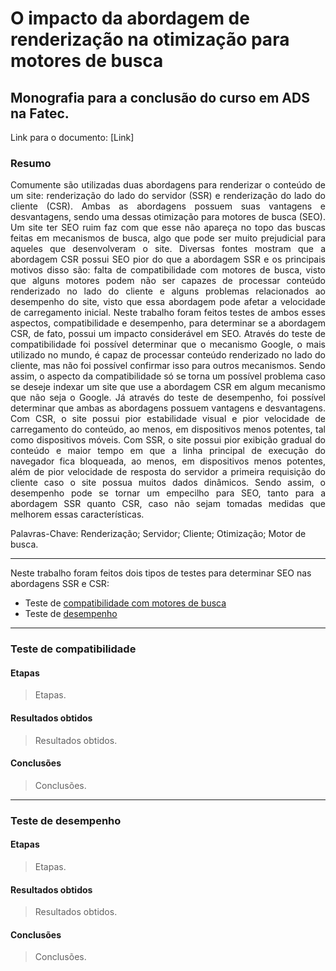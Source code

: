 # O impacto da abordagem de renderização na otimização para motores de busca

## Monografia para a conclusão do curso em ADS na Fatec. 

Link para o documento: [Link]

### Resumo

<p align="justify">
Comumente são utilizadas duas abordagens para renderizar o conteúdo de um site: renderização do lado do servidor (SSR) e renderização do lado do cliente (CSR). Ambas as abordagens possuem suas vantagens e desvantagens, sendo uma dessas otimização para motores de busca (SEO). Um site ter SEO ruim faz com que esse não apareça no topo das buscas feitas em mecanismos de busca, algo que pode ser muito prejudicial para aqueles que desenvolveram o site. Diversas fontes mostram que a abordagem CSR possui SEO pior do que a abordagem SSR e os principais motivos disso são: falta de compatibilidade com motores de busca, visto que alguns motores podem não ser capazes de processar conteúdo renderizado no lado do cliente e alguns problemas relacionados ao desempenho do site, visto que essa abordagem pode afetar a velocidade de carregamento inicial. Neste trabalho foram feitos testes de ambos esses aspectos, compatibilidade e desempenho, para determinar se a abordagem CSR, de fato, possui um impacto considerável em SEO. Através do teste de compatibilidade foi possível determinar que o mecanismo Google, o mais utilizado no mundo, é capaz de processar conteúdo renderizado no lado do cliente, mas não foi possível confirmar isso para outros mecanismos. Sendo assim, o aspecto da compatibilidade só se torna um possível problema caso se deseje indexar um site que use a abordagem CSR em algum mecanismo que não seja o Google. Já através do teste de desempenho, foi possível determinar que ambas as abordagens possuem vantagens e desvantagens. Com CSR, o site possui pior estabilidade visual e pior velocidade de carregamento do conteúdo, ao menos, em dispositivos menos potentes, tal como dispositivos móveis. Com SSR, o site possui pior exibição gradual do conteúdo e maior tempo em que a linha principal de execução do navegador fica bloqueada, ao menos, em dispositivos menos potentes, além de pior velocidade de resposta do servidor a primeira requisição do cliente caso o site possua muitos dados dinâmicos. Sendo assim, o desempenho pode se tornar um empecilho para SEO, tanto para a abordagem SSR quanto CSR, caso não sejam tomadas medidas que melhorem essas características.
</p>

Palavras-Chave: Renderização; Servidor; Cliente; Otimização; Motor de busca.

<hr>

Neste trabalho foram feitos dois tipos de testes para determinar SEO nas abordagens SSR e CSR:
  - Teste de [compatibilidade com motores de busca](https://github.com/leobez/seo-comparison/tree/main/Teste%20de%20compatibilidade)
  - Teste de [desempenho](https://github.com/leobez/seo-comparison/tree/main/Teste%20de%20desempenho)

<hr>

### Teste de compatibilidade

#### Etapas
> Etapas.

#### Resultados obtidos
> Resultados obtidos.

#### Conclusões
> Conclusões.

<hr>

### Teste de desempenho

#### Etapas
> Etapas.

#### Resultados obtidos
> Resultados obtidos.

#### Conclusões
> Conclusões.
